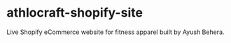 # athlocraft-shopify-site
Live Shopify eCommerce website for fitness apparel built by Ayush Behera.

